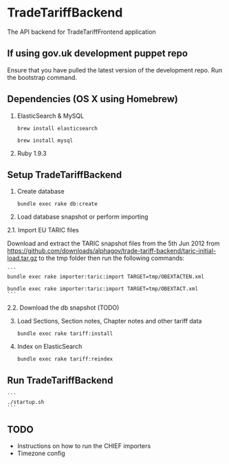 # TradeTariffBackend

The API backend for TradeTariffFrontend application

## If using gov.uk development puppet repo

Ensure that you have pulled the latest version of the development repo.
Run the bootstrap command.

## Dependencies (OS X using Homebrew)

1. ElasticSearch & MySQL

    ```
    brew install elasticsearch

    brew install mysql
    ```

2. Ruby 1.9.3

## Setup TradeTariffBackend

1. Create database

    ```
    bundle exec rake db:create
    ```

2. Load database snapshot or perform importing

2.1. Import EU TARIC files

Download and extract the TARIC snapshot files from the 5th Jun 2012 from 
https://github.com/downloads/alphagov/trade-tariff-backend/taric-initial-load.tar.gz
to the tmp folder then run the following commands:

    ```
    bundle exec rake importer:taric:import TARGET=tmp/OBEXTACTEN.xml
    
    bundle exec rake importer:taric:import TARGET=tmp/OBEXTACT.xml
    ```
    
2.2. Download the db snapshot (TODO)

3. Load Sections, Section notes, Chapter notes and other tariff data

    ```
    bundle exec rake tariff:install
    ```

4. Index on ElasticSearch

    ```
    bundle exec rake tariff:reindex
    ```

## Run TradeTariffBackend

    ```
    ./startup.sh
    ```

## TODO

* Instructions on how to run the CHIEF importers
* Timezone config